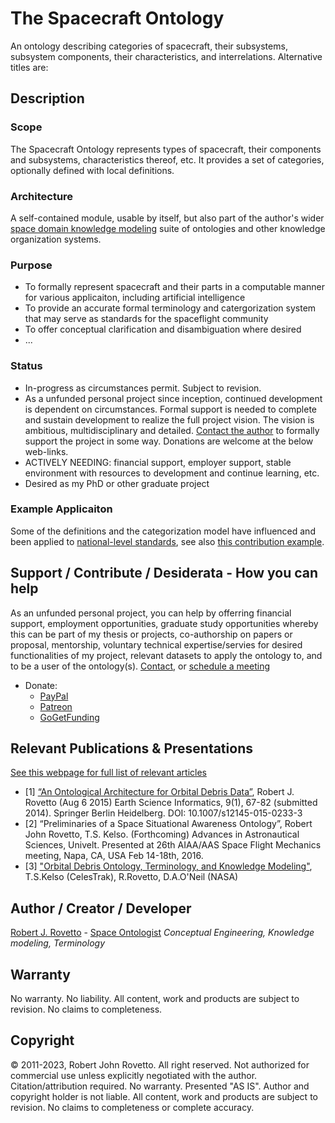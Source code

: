 # The Spacecraft Ontology
An ontology describing categories of spacecraft, their subsystems, subsystem components, their characteristics, and interrelations.
Alternative titles are:

## Description

### Scope
The Spacecraft Ontology represents types of spacecraft, their components and subsystems, characteristics thereof, etc. It provides a set of categories, optionally defined with local definitions. 

### Architecture
A self-contained module, usable by itself, but also part of the author's wider [space domain knowledge modeling](https://purl.org/space-ontology) suite of ontologies and other knowledge organization systems.

### Purpose
* To formally represent spacecraft and their parts in a computable manner for various applicaiton, including artificial intelligence
* To provide an accurate formal terminology and catergorization system that may serve as standards for the spaceflight community
* To offer conceptual clarification and disambiguation where desired
* ...  

### Status
* In-progress as circumstances permit. Subject to revision. 
* As a unfunded personal project since inception, continued development is dependent on circumstances. Formal support is needed to complete and sustain development to realize the full project vision. The vision is ambitious, multidisciplinary and detailed. [Contact the author](https://ontospace.wordpress.com/contact) to formally support the project in some way. Donations are welcome at the below web-links.  
* ACTIVELY NEEDING: financial support, employer support, stable environment with resources to development and continue learning, etc.
* Desired as my PhD or other graduate project

### Example Applicaiton 
Some of the definitions and the categorization model have influenced and been applied to [national-level standards](https://arc.aiaa.org/doi/abs/10.2514/4.106286.001), see also [this contribution example]().

## Support / Contribute / Desiderata - How you can help 
As an unfunded personal project, you can help by offerring financial support, employment opportunities, graduate study opportunities whereby this can be part of my thesis or projects, co-authorship on papers or proposal, mentorship, voluntary technical expertise/servies for desired functionalities of my project, relevant datasets to apply the ontology to, and to be a user of the ontology(s). [Contact](https://ontospace.wordpress.com/contact), or [schedule a meeting](https://tinyurl.com/hm8wu2sa) 

* Donate: 
  * [PayPal](https://tinyurl.com/donateViaPayPalrr)
  * [Patreon](https://tinyurl.com/y9qegjsh)
  * [GoGetFunding](https://gogetfunding.com/?p=6893352)

## Relevant Publications & Presentations
[See this webpage for full list of relevant articles](https://ontospace.wordpress.com/publications)

* [1] [“An Ontological Architecture for Orbital Debris Data”](http://link.springer.com/article/10.1007/s12145-015-0233-3), Robert J. Rovetto (Aug 6 2015) Earth Science Informatics, 9(1), 67-82 (submitted 2014). Springer Berlin Heidelberg. DOI: 10.1007/s12145-015-0233-3
* [2] “Preliminaries of a Space Situational Awareness Ontology”, Robert John Rovetto, T.S. Kelso. (Forthcoming) Advances in Astronautical Sciences, Univelt. Presented at 26th AIAA/AAS Space Flight Mechanics meeting, Napa, CA, USA Feb 14-18th, 2016.
* [3] ["Orbital Debris Ontology, Terminology, and Knowledge Modeling"](https://ntrs.nasa.gov/search.jsp?R=20200000988), T.S.Kelso (CelesTrak), R.Rovetto, D.A.O'Neil (NASA)
 
## Author / Creator / Developer
[Robert J. Rovetto](http://orcid.org/0000-0003-3835-7817) - [Space Ontologist](https://purl.org/space-ontology)
_Conceptual Engineering, Knowledge modeling, Terminology_

## Warranty 
No warranty. No liability. All content, work and products are subject to revision. No claims to completeness.  

## Copyright
© 2011-2023, Robert John Rovetto. All right reserved.
Not authorized for commercial use unless explicitly negotiated with the author. Citation/attribution required.
No warranty. Presented "AS IS". Author and copyright holder is not liable. All content, work and products are subject to revision. No claims to completeness or complete accuracy.
